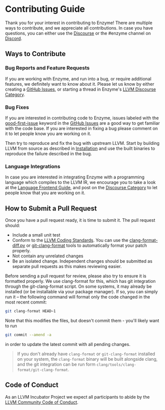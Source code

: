 # Contributing Guide

Thank you for your interest in contributing to Enzyme! There are multiple ways to contribute, and we appreciate all contributions. In case you have questions, you can either use the [Discourse](https://discourse.llvm.org/c/projects-that-want-to-become-official-llvm-projects/enzyme/45) or the #enzyme channel on [Discord](https://discord.gg/xS7Z362).


## Ways to Contribute

### Bug Reports and Feature Requests

If you are working with Enzyme, and run into a bug, or require additional features, we definitely want to know about it. Please let us know by either creating a [GitHub Issues](https://github.com/EnzymeAD/Enzyme/issues), or starting a thread in Enzyme's [LLVM Discourse Category](https://discourse.llvm.org/c/projects-that-want-to-become-official-llvm-projects/enzyme/45).

### Bug Fixes

If you are interested in contributing code to Enzyme, issues labeled with the [good-first-issue](https://github.com/EnzymeAD/Enzyme/issues?q=is%3Aopen+is%3Aissue+label%3A%22good+first+issue%22) keyword in the [GitHub Issues](https://github.com/EnzymeAD/Enzyme/issues) are a good way to get familiar with the code base. If you are interested in fixing a bug please comment on it to let people know you are working on it.

Then try to reproduce and fix the bug with upstream LLVM. Start by building LLVM from source as described in [Installation](https://enzyme.mit.edu/Installation/) and use the built binaries to reproduce the failure described in the bug.

### Language Integrations

In case you are interested in integrating Enzyme with a programming language which compiles to the LLVM IR, we encourage you to take a look at the [Language Frontend Guide](), and post on the [Discourse Category](https://discourse.llvm.org/c/projects-that-want-to-become-official-llvm-projects/enzyme/45) to let people know that you are working on it.

## How to Submit a Pull Request

Once you have a pull request ready, it is time to submit it. The pull request should:

- Include a small unit test
- Conform to the [LLVM Coding Standards](https://llvm.org/docs/CodingStandards.html). You can use the [clang-format-diff.py](https://reviews.llvm.org/source/llvm-github/browse/main/clang/tools/clang-format/clang-format-diff.py) or [git-clang-format](https://reviews.llvm.org/source/llvm-github/browse/main/clang/tools/clang-format/git-clang-format) tools to automatically format your patch properly.
- Not contain any unrelated changes
- Be an isolated change. Independent changes should be submitted as separate pull requests as this makes reviewing easier.

Before sending a pull request for review, please also try to ensure it is formatted properly. We use clang-format for this, which has git integration through the git-clang-format script. On some systems, it may already be installed (or be installable via your package manager). If so, you can simply run it – the following command will format only the code changed in the most recent commit:

```bash
git clang-format HEAD~1
```

Note that this modifies the files, but doesn't commit them - you'll likely want to run

```bash
git commit --amend -a
```

in order to update the latest commit with all pending changes.

> If you don't already have `clang-format` or `git-clang-format` installed on your system, the `clang-format` binary will be built alongside clang, and the git integration can be run form `clang/tools/clang-format/git-clang-format`.

## Code of Conduct

As an LLVM Incubator Project we expect all participants to abide by the [LLVM Community Code of Conduct](https://llvm.org/docs/CodeOfConduct.html).
